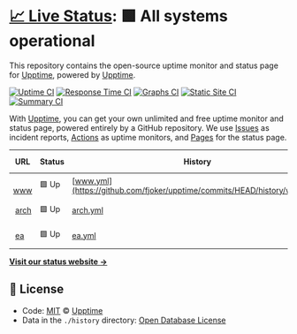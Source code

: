 # [📈 Live Status](https://demo.upptime.js.org): <!--live status--> **🟩 All systems operational**

This repository contains the open-source uptime monitor and status page for [Upptime](https://upptime.js.org), powered by [Upptime](https://github.com/upptime/upptime).

[![Uptime CI](https://github.com/koj-co/upptime/workflows/Uptime%20CI/badge.svg)](https://github.com/koj-co/upptime/actions?query=workflow%3A%22Uptime+CI%22)
[![Response Time CI](https://github.com/koj-co/upptime/workflows/Response%20Time%20CI/badge.svg)](https://github.com/koj-co/upptime/actions?query=workflow%3A%22Response+Time+CI%22)
[![Graphs CI](https://github.com/koj-co/upptime/workflows/Graphs%20CI/badge.svg)](https://github.com/koj-co/upptime/actions?query=workflow%3A%22Graphs+CI%22)
[![Static Site CI](https://github.com/koj-co/upptime/workflows/Static%20Site%20CI/badge.svg)](https://github.com/koj-co/upptime/actions?query=workflow%3A%22Static+Site+CI%22)
[![Summary CI](https://github.com/koj-co/upptime/workflows/Summary%20CI/badge.svg)](https://github.com/koj-co/upptime/actions?query=workflow%3A%22Summary+CI%22)

With [Upptime](https://upptime.js.org), you can get your own unlimited and free uptime monitor and status page, powered entirely by a GitHub repository. We use [Issues](https://github.com/upptime/upptime/issues) as incident reports, [Actions](https://github.com/fjoker/upptime/actions) as uptime monitors, and [Pages](https://demo.upptime.js.org) for the status page.

<!--start: status pages-->
<!-- This summary is generated by Upptime (https://github.com/upptime/upptime) -->
<!-- Do not edit this manually, your changes will be overwritten -->
<!-- prettier-ignore -->
| URL | Status | History | Response Time | Uptime |
| --- | ------ | ------- | ------------- | ------ |
| <img alt="" src="https://favicons.githubusercontent.com/www.eduwill.net" height="13"> [www](https://www.eduwill.net) | 🟩 Up | [www.yml](https://github.com/fjoker/upptime/commits/HEAD/history/www.yml) | <details><summary><img alt="Response time graph" src="./graphs/www/response-time-week.png" height="20"> 1075ms</summary><br><a href="https://fjoker.github.io/upptime/history/www"><img alt="Response time 1077" src="https://img.shields.io/endpoint?url=https%3A%2F%2Fraw.githubusercontent.com%2Ffjoker%2Fupptime%2FHEAD%2Fapi%2Fwww%2Fresponse-time.json"></a><br><a href="https://fjoker.github.io/upptime/history/www"><img alt="24-hour response time 1198" src="https://img.shields.io/endpoint?url=https%3A%2F%2Fraw.githubusercontent.com%2Ffjoker%2Fupptime%2FHEAD%2Fapi%2Fwww%2Fresponse-time-day.json"></a><br><a href="https://fjoker.github.io/upptime/history/www"><img alt="7-day response time 1075" src="https://img.shields.io/endpoint?url=https%3A%2F%2Fraw.githubusercontent.com%2Ffjoker%2Fupptime%2FHEAD%2Fapi%2Fwww%2Fresponse-time-week.json"></a><br><a href="https://fjoker.github.io/upptime/history/www"><img alt="30-day response time 1071" src="https://img.shields.io/endpoint?url=https%3A%2F%2Fraw.githubusercontent.com%2Ffjoker%2Fupptime%2FHEAD%2Fapi%2Fwww%2Fresponse-time-month.json"></a><br><a href="https://fjoker.github.io/upptime/history/www"><img alt="1-year response time 1077" src="https://img.shields.io/endpoint?url=https%3A%2F%2Fraw.githubusercontent.com%2Ffjoker%2Fupptime%2FHEAD%2Fapi%2Fwww%2Fresponse-time-year.json"></a></details> | <details><summary><a href="https://fjoker.github.io/upptime/history/www">100.00%</a></summary><a href="https://fjoker.github.io/upptime/history/www"><img alt="All-time uptime 99.89%" src="https://img.shields.io/endpoint?url=https%3A%2F%2Fraw.githubusercontent.com%2Ffjoker%2Fupptime%2FHEAD%2Fapi%2Fwww%2Fuptime.json"></a><br><a href="https://fjoker.github.io/upptime/history/www"><img alt="24-hour uptime 100.00%" src="https://img.shields.io/endpoint?url=https%3A%2F%2Fraw.githubusercontent.com%2Ffjoker%2Fupptime%2FHEAD%2Fapi%2Fwww%2Fuptime-day.json"></a><br><a href="https://fjoker.github.io/upptime/history/www"><img alt="7-day uptime 100.00%" src="https://img.shields.io/endpoint?url=https%3A%2F%2Fraw.githubusercontent.com%2Ffjoker%2Fupptime%2FHEAD%2Fapi%2Fwww%2Fuptime-week.json"></a><br><a href="https://fjoker.github.io/upptime/history/www"><img alt="30-day uptime 100.00%" src="https://img.shields.io/endpoint?url=https%3A%2F%2Fraw.githubusercontent.com%2Ffjoker%2Fupptime%2FHEAD%2Fapi%2Fwww%2Fuptime-month.json"></a><br><a href="https://fjoker.github.io/upptime/history/www"><img alt="1-year uptime 99.89%" src="https://img.shields.io/endpoint?url=https%3A%2F%2Fraw.githubusercontent.com%2Ffjoker%2Fupptime%2FHEAD%2Fapi%2Fwww%2Fuptime-year.json"></a></details>
| <img alt="" src="https://favicons.githubusercontent.com/arch.eduwill.net" height="13"> [arch](https://arch.eduwill.net) | 🟩 Up | [arch.yml](https://github.com/fjoker/upptime/commits/HEAD/history/arch.yml) | <details><summary><img alt="Response time graph" src="./graphs/arch/response-time-week.png" height="20"> 1110ms</summary><br><a href="https://fjoker.github.io/upptime/history/arch"><img alt="Response time 1174" src="https://img.shields.io/endpoint?url=https%3A%2F%2Fraw.githubusercontent.com%2Ffjoker%2Fupptime%2FHEAD%2Fapi%2Farch%2Fresponse-time.json"></a><br><a href="https://fjoker.github.io/upptime/history/arch"><img alt="24-hour response time 1300" src="https://img.shields.io/endpoint?url=https%3A%2F%2Fraw.githubusercontent.com%2Ffjoker%2Fupptime%2FHEAD%2Fapi%2Farch%2Fresponse-time-day.json"></a><br><a href="https://fjoker.github.io/upptime/history/arch"><img alt="7-day response time 1110" src="https://img.shields.io/endpoint?url=https%3A%2F%2Fraw.githubusercontent.com%2Ffjoker%2Fupptime%2FHEAD%2Fapi%2Farch%2Fresponse-time-week.json"></a><br><a href="https://fjoker.github.io/upptime/history/arch"><img alt="30-day response time 1302" src="https://img.shields.io/endpoint?url=https%3A%2F%2Fraw.githubusercontent.com%2Ffjoker%2Fupptime%2FHEAD%2Fapi%2Farch%2Fresponse-time-month.json"></a><br><a href="https://fjoker.github.io/upptime/history/arch"><img alt="1-year response time 1174" src="https://img.shields.io/endpoint?url=https%3A%2F%2Fraw.githubusercontent.com%2Ffjoker%2Fupptime%2FHEAD%2Fapi%2Farch%2Fresponse-time-year.json"></a></details> | <details><summary><a href="https://fjoker.github.io/upptime/history/arch">100.00%</a></summary><a href="https://fjoker.github.io/upptime/history/arch"><img alt="All-time uptime 99.89%" src="https://img.shields.io/endpoint?url=https%3A%2F%2Fraw.githubusercontent.com%2Ffjoker%2Fupptime%2FHEAD%2Fapi%2Farch%2Fuptime.json"></a><br><a href="https://fjoker.github.io/upptime/history/arch"><img alt="24-hour uptime 100.00%" src="https://img.shields.io/endpoint?url=https%3A%2F%2Fraw.githubusercontent.com%2Ffjoker%2Fupptime%2FHEAD%2Fapi%2Farch%2Fuptime-day.json"></a><br><a href="https://fjoker.github.io/upptime/history/arch"><img alt="7-day uptime 100.00%" src="https://img.shields.io/endpoint?url=https%3A%2F%2Fraw.githubusercontent.com%2Ffjoker%2Fupptime%2FHEAD%2Fapi%2Farch%2Fuptime-week.json"></a><br><a href="https://fjoker.github.io/upptime/history/arch"><img alt="30-day uptime 100.00%" src="https://img.shields.io/endpoint?url=https%3A%2F%2Fraw.githubusercontent.com%2Ffjoker%2Fupptime%2FHEAD%2Fapi%2Farch%2Fuptime-month.json"></a><br><a href="https://fjoker.github.io/upptime/history/arch"><img alt="1-year uptime 99.89%" src="https://img.shields.io/endpoint?url=https%3A%2F%2Fraw.githubusercontent.com%2Ffjoker%2Fupptime%2FHEAD%2Fapi%2Farch%2Fuptime-year.json"></a></details>
| <img alt="" src="https://favicons.githubusercontent.com/ea.eduwill.net" height="13"> [ea](https://ea.eduwill.net) | 🟩 Up | [ea.yml](https://github.com/fjoker/upptime/commits/HEAD/history/ea.yml) | <details><summary><img alt="Response time graph" src="./graphs/ea/response-time-week.png" height="20"> 1500ms</summary><br><a href="https://fjoker.github.io/upptime/history/ea"><img alt="Response time 1525" src="https://img.shields.io/endpoint?url=https%3A%2F%2Fraw.githubusercontent.com%2Ffjoker%2Fupptime%2FHEAD%2Fapi%2Fea%2Fresponse-time.json"></a><br><a href="https://fjoker.github.io/upptime/history/ea"><img alt="24-hour response time 1538" src="https://img.shields.io/endpoint?url=https%3A%2F%2Fraw.githubusercontent.com%2Ffjoker%2Fupptime%2FHEAD%2Fapi%2Fea%2Fresponse-time-day.json"></a><br><a href="https://fjoker.github.io/upptime/history/ea"><img alt="7-day response time 1500" src="https://img.shields.io/endpoint?url=https%3A%2F%2Fraw.githubusercontent.com%2Ffjoker%2Fupptime%2FHEAD%2Fapi%2Fea%2Fresponse-time-week.json"></a><br><a href="https://fjoker.github.io/upptime/history/ea"><img alt="30-day response time 1483" src="https://img.shields.io/endpoint?url=https%3A%2F%2Fraw.githubusercontent.com%2Ffjoker%2Fupptime%2FHEAD%2Fapi%2Fea%2Fresponse-time-month.json"></a><br><a href="https://fjoker.github.io/upptime/history/ea"><img alt="1-year response time 1525" src="https://img.shields.io/endpoint?url=https%3A%2F%2Fraw.githubusercontent.com%2Ffjoker%2Fupptime%2FHEAD%2Fapi%2Fea%2Fresponse-time-year.json"></a></details> | <details><summary><a href="https://fjoker.github.io/upptime/history/ea">100.00%</a></summary><a href="https://fjoker.github.io/upptime/history/ea"><img alt="All-time uptime 99.88%" src="https://img.shields.io/endpoint?url=https%3A%2F%2Fraw.githubusercontent.com%2Ffjoker%2Fupptime%2FHEAD%2Fapi%2Fea%2Fuptime.json"></a><br><a href="https://fjoker.github.io/upptime/history/ea"><img alt="24-hour uptime 100.00%" src="https://img.shields.io/endpoint?url=https%3A%2F%2Fraw.githubusercontent.com%2Ffjoker%2Fupptime%2FHEAD%2Fapi%2Fea%2Fuptime-day.json"></a><br><a href="https://fjoker.github.io/upptime/history/ea"><img alt="7-day uptime 100.00%" src="https://img.shields.io/endpoint?url=https%3A%2F%2Fraw.githubusercontent.com%2Ffjoker%2Fupptime%2FHEAD%2Fapi%2Fea%2Fuptime-week.json"></a><br><a href="https://fjoker.github.io/upptime/history/ea"><img alt="30-day uptime 100.00%" src="https://img.shields.io/endpoint?url=https%3A%2F%2Fraw.githubusercontent.com%2Ffjoker%2Fupptime%2FHEAD%2Fapi%2Fea%2Fuptime-month.json"></a><br><a href="https://fjoker.github.io/upptime/history/ea"><img alt="1-year uptime 99.88%" src="https://img.shields.io/endpoint?url=https%3A%2F%2Fraw.githubusercontent.com%2Ffjoker%2Fupptime%2FHEAD%2Fapi%2Fea%2Fuptime-year.json"></a></details>

<!--end: status pages-->

[**Visit our status website →**](https://demo.upptime.js.org)

## 📄 License

- Code: [MIT](./LICENSE) © [Upptime](https://upptime.js.org)
- Data in the `./history` directory: [Open Database License](https://opendatacommons.org/licenses/odbl/1-0/)
